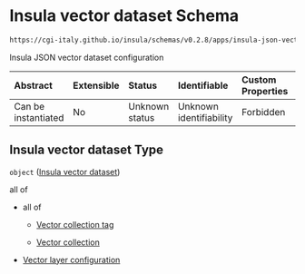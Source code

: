 # Insula vector dataset Schema

```txt
https://cgi-italy.github.io/insula/schemas/v0.2.8/apps/insula-json-vector-dataset.schema.json
```

Insula JSON vector dataset configuration

| Abstract            | Extensible | Status         | Identifiable            | Custom Properties | Additional Properties | Access Restrictions | Defined In                                                                                                           |
| :------------------ | :--------- | :------------- | :---------------------- | :---------------- | :-------------------- | :------------------ | :------------------------------------------------------------------------------------------------------------------- |
| Can be instantiated | No         | Unknown status | Unknown identifiability | Forbidden         | Allowed               | none                | [insula-json-vector-dataset.schema.json](schemas/apps/insula-json-vector-dataset.schema.json) |

## Insula vector dataset Type

`object` ([Insula vector dataset](insula-json-vector-dataset.md))

all of

* all of

  * [Vector collection tag](platform-collection-defs-vector-collection-tag.md)

  * [Vector collection](vector-collection.md)

* [Vector layer configuration](insula-json-vector-dataset-allof-vector-layer-configuration.md)
